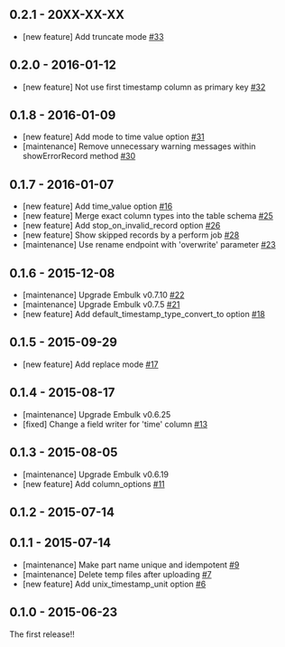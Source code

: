 ## 0.2.1 - 20XX-XX-XX

* [new feature] Add truncate mode [#33](https://github.com/treasure-data/embulk-output-td/pull/33)

## 0.2.0 - 2016-01-12

* [new feature] Not use first timestamp column as primary key [#32](https://github.com/treasure-data/embulk-output-td/pull/32)

## 0.1.8 - 2016-01-09

* [new feature] Add mode to time value option  [#31](https://github.com/treasure-data/embulk-output-td/pull/31)
* [maintenance] Remove unnecessary warning messages within showErrorRecord method [#30](https://github.com/treasure-data/embulk-output-td/pull/30)

## 0.1.7 - 2016-01-07

* [new feature] Add time_value option  [#16](https://github.com/treasure-data/embulk-output-td/pull/16)
* [new feature] Merge exact column types into the table schema [#25](https://github.com/treasure-data/embulk-output-td/pull/25)
* [new feature]	Add stop_on_invalid_record option [#26](https://github.com/treasure-data/embulk-output-td/pull/26)
* [new feature] Show skipped records by a perform job [#28](https://github.com/treasure-data/embulk-output-td/pull/28)
* [maintenance] Use rename endpoint with 'overwrite' parameter [#23](https://github.com/treasure-data/embulk-output-td/pull/23)

## 0.1.6 - 2015-12-08

* [maintenance] Upgrade Embulk v0.7.10 [#22](https://github.com/treasure-data/embulk-output-td/pull/22)
* [maintenance] Upgrade Embulk v0.7.5 [#21](https://github.com/treasure-data/embulk-output-td/pull/21)
* [new feature] Add default_timestamp_type_convert_to option [#18](https://github.com/treasure-data/embulk-output-td/pull/18)

## 0.1.5 - 2015-09-29

* [new feature] Add replace mode [#17](https://github.com/treasure-data/embulk-output-td/pull/17)

## 0.1.4 - 2015-08-17

* [maintenance] Upgrade Embulk v0.6.25
* [fixed] Change a field writer for 'time' column [#13](https://github.com/treasure-data/embulk-output-td/pull/13)


## 0.1.3 - 2015-08-05

* [maintenance] Upgrade Embulk v0.6.19
* [new feature] Add column_options [#11](https://github.com/treasure-data/embulk-output-td/pull/11)

## 0.1.2 - 2015-07-14

## 0.1.1 - 2015-07-14

* [maintenance] Make part name unique and idempotent [#9](https://github.com/treasure-data/embulk-output-td/pull/9)
* [maintenance] Delete temp files after uploading [#7](https://github.com/treasure-data/embulk-output-td/pull/7)
* [new feature] Add unix_timestamp_unit option [#6](https://github.com/treasure-data/embulk-output-td/pull/6)

## 0.1.0 - 2015-06-23

The first release!!
